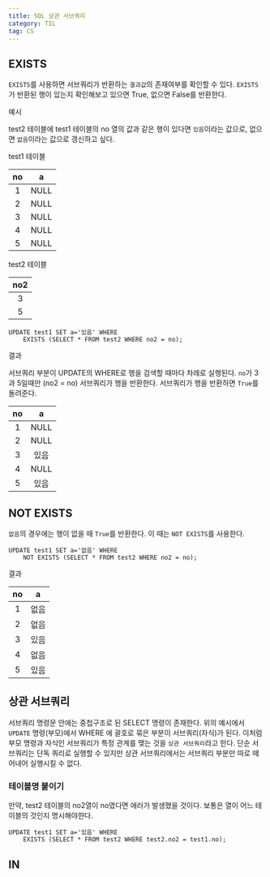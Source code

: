 ```yaml
---
title: SQL 상관 서브쿼리
category: TIL
tag: CS
---
```


## EXISTS

`EXISTS`를 사용하면 서브쿼리가 반환하는 `결과값`의 존재여부를 확인할 수 있다. `EXISTS`가 반환된 행이 있는지 확인해보고 있으면 True, 없으면 False를 반환한다.

<p>예시</p>

test2 테이블에 test1 테이블의 no 열의 값과 같은 행이 있다면 `있음`이라는 값으로, 없으면 `없음`이라는 값으로 갱신하고 싶다.

<p>test1 테이블</p>

|no|a|
|:-:|:-:|
|1|NULL|
|2|NULL|
|3|NULL|
|4|NULL|
|5|NULL|

<p>test2 테이블</p>

|no2|
|:-:|
|3|
|5|

```
UPDATE test1 SET a='있음' WHERE
    EXISTS (SELECT * FROM test2 WHERE no2 = no);
```

<p>결과</p>

서브쿼리 부분이 UPDATE의 WHERE로 행을 검색할 때마다 차례로 실행된다. `no`가 3과 5일때만 (no2 = no) 서브쿼리가 행을 반환한다. 서브쿼리가 행을 반환하면 `True`를 돌려준다.

|no|a|
|:-:|:-:|
|1|NULL|
|2|NULL|
|3|있음|
|4|NULL|
|5|있음|

## NOT EXISTS

`없음`의 경우에는 행이 없을 때 `True`를 반환한다. 이 때는 `NOT EXISTS`를 사용한다.

```
UPDATE test1 SET a='없음' WHERE
    NOT EXISTS (SELECT * FROM test2 WHERE no2 = no);
```

<p>결과</p>

|no|a|
|:-:|:-:|
|1|없음|
|2|없음|
|3|있음|
|4|없음|
|5|있음|

## 상관 서브쿼리

서브쿼리 명령문 안에는 중첩구조로 된 SELECT 명령이 존재한다. 위의 예시에서 `UPDATE` 명령(부모)에서 WHERE 에 괄호로 묶은 부분이 서브쿼리(자식)가 된다. 이처럼 부모 명령과 자식인 서브쿼리가 특정 관계를 맺는 것을 `상관 서브쿼리`라고 한다. 단순 서브쿼리는 단독 쿼리로 실행할 수 있지만 상관 서브쿼리에서는 서브쿼리 부분만 따로 떼어내어 실행시킬 수 없다. 

### 테이블명 붙이기

만약, test2 테이블의 no2열이 no였다면 에러가 발생했을 것이다. 보통은 열이 어느 테이블의 것인지 명시해야한다.

```
UPDATE test1 SET a='있음' WHERE
    EXISTS (SELECT * FROM test2 WHERE test2.no2 = test1.no);
```

## IN

